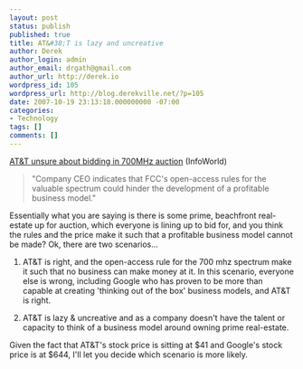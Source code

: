 ```yaml
---
layout: post
status: publish
published: true
title: AT&#38;T is lazy and uncreative
author: Derek
author_login: admin
author_email: drgath@gmail.com
author_url: http://derek.io
wordpress_id: 105
wordpress_url: http://blog.derekville.net/?p=105
date: 2007-10-19 23:13:18.000000000 -07:00
categories:
- Technology
tags: []
comments: []
---
```

[AT&amp;T unsure about bidding in 700MHz auction](http://www.infoworld.com/article/07/10/19/ATT-unsure-about-bidding-700MHz-auction_1.html) (InfoWorld)

> "Company CEO indicates that FCC's open-access rules for the valuable spectrum could hinder the development of a profitable business model."

Essentially what you are saying is there is some prime, beachfront real-estate up for auction, which everyone is lining up to bid for, and you think the rules and the price make it such that a profitable business model cannot be made?  Ok, there are two scenarios...

1. AT&amp;T is right, and the open-access rule for the 700 mhz spectrum make it such that no business can make money at it.  In this scenario, everyone else is wrong, including Google who has proven to be more than capable at creating 'thinking out of the box' business models, and AT&amp;T is right.</li>

2. AT&amp;T is lazy &amp; uncreative and as a company doesn't have the talent or capacity to think of a business model around owning prime real-estate.</li>

Given the fact that AT&amp;T's stock price is sitting at $41 and Google's stock price is at $644, I'll let you decide which scenario is more likely.
